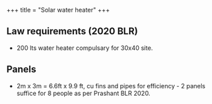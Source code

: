 +++
title = "Solar water heater"
+++

## Law requirements (2020 BLR)
- 200 lts water heater compulsary for 30x40 site. 

## Panels
- 2m x 3m = 6.6ft x 9.9 ft, cu fins and pipes for efficiency - 2 panels suffice for 8 people as per Prashant BLR 2020.
